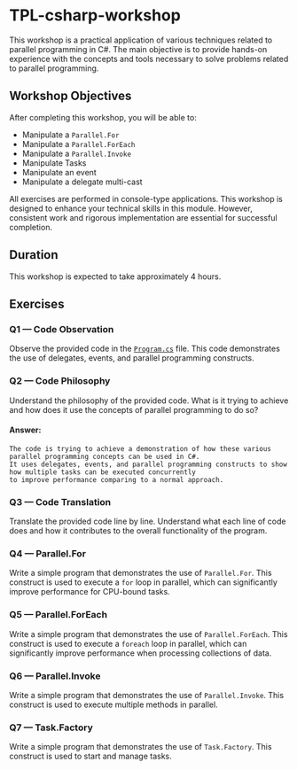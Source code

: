 ﻿# TPL-csharp-workshop

This workshop is a practical application of various techniques related to parallel programming in C#. The main objective is to provide hands-on experience with the concepts and tools necessary to solve problems related to parallel programming.

## Workshop Objectives

After completing this workshop, you will be able to:

- Manipulate a `Parallel.For`
- Manipulate a `Parallel.ForEach`
- Manipulate a `Parallel.Invoke`
- Manipulate Tasks
- Manipulate an event
- Manipulate a delegate multi-cast

All exercises are performed in console-type applications. This workshop is designed to enhance your technical skills in this module. However, consistent work and rigorous implementation are essential for successful completion.

## Duration

This workshop is expected to take approximately 4 hours.

## Exercises

### Q1 — Code Observation

Observe the provided code in the [`Program.cs`](https://github.com/sikatikenmogne/TPL-csharp-workshop/commit/ba841952320025a2d565df6f4146fbba2fb42fdd?diff=unified&w=0#diff-0b69b473fe937040615d69f606751f61ddbc2e3a1849360ff2456c22afe88c0b) file. This code demonstrates the use of delegates, events, and parallel programming constructs.

### Q2 — Code Philosophy

Understand the philosophy of the provided code. What is it trying to achieve and how does it use the concepts of parallel programming to do so?

#### Answer:
```
The code is trying to achieve a demonstration of how these various parallel programming concepts can be used in C#.
It uses delegates, events, and parallel programming constructs to show how multiple tasks can be executed concurrently
to improve performance comparing to a normal approach.
```
### Q3 — Code Translation

Translate the provided code line by line. Understand what each line of code does and how it contributes to the overall functionality of the program.

### Q4 — Parallel.For

Write a simple program that demonstrates the use of `Parallel.For`. This construct is used to execute a `for` loop in parallel, which can significantly improve performance for CPU-bound tasks.

### Q5 — Parallel.ForEach

Write a simple program that demonstrates the use of `Parallel.ForEach`. This construct is used to execute a `foreach` loop in parallel, which can significantly improve performance when processing collections of data.

### Q6 — Parallel.Invoke

Write a simple program that demonstrates the use of `Parallel.Invoke`. This construct is used to execute multiple methods in parallel.

### Q7 — Task.Factory

Write a simple program that demonstrates the use of `Task.Factory`. This construct is used to start and manage tasks.
